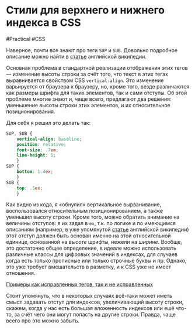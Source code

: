 # Стили для верхнего и нижнего индекса в CSS

#Practical #CSS

Наверное, почти все знают про теги `SUP` и `SUB`. Довольно подробное описание можно найти в [статье](http://en.wikipedia.org/wiki/Subscript) английской википедии.

Основная проблема в стандартной реализации отображения этих тегов — изменение высоты строки за счёт того, что текст в этих тегах выравнивается свойством CSS `vertical-align`. Это изменение варьируется от браузера к браузеру, но, кроме того, везде различаются как размеры шрифта для таких элементов, так и сами отступы. Об этой проблеме многие знают и, чаще всего, предлагают два решения: уменьшение высоты строки этих элементов, и их относительное позиционирования.

Для себя я решил это делать так:

``` CSS
SUP, SUB {
    vertical-align: baseline;
    position: relative;
    font-size: .7em;
    line-height: 1;
    }
SUP {
    bottom: 1.4ex;
    }
SUB {
    top: .5ex;
    }
```

Как видно из кода, я «обнулил» вертикальное вырванивание, воспользовался относительным позиционированием, а также уменьшил высоту строки. Кроме того, можно обратить внимание на величины отступов: я их задал в `ex`, т.к. по логике и по имеющимся описаниям (например, в уже упомянутой [статье](http://en.wikipedia.org/wiki/Subscript) английской википедии) этот отступ должен быть основан именно на этой относительной единице, основанной на *высоте* шрифты, нежели на *ширине*. Вообще, это достаточно общее определение, в идеале можно использовать различные классы для цифровых значений в индексах, для случаев когда есть только прописные или только строчные буквы и пр. Однако, это уже требует вмешательств в разметку, и к CSS уже не имеет отношения.

[Примеры как исправленных тегов, так и не исправленных](/demos/sup-and-sub.html)

Стоит упомянуть, что в некоторых случаях всё-таки может иметь смысл задавать отступ для индексов, увеличивающий высоту строки, скажем, когда у нас есть большая вложенность индексов или ешё что-то, за счёт чего они могут попасть на другие строки. Правда, чаще всего про это можно забыть.
